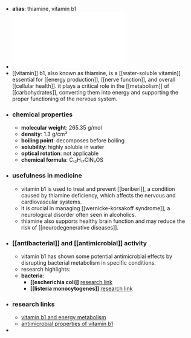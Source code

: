 - **alias**: thiamine, vitamin b1
- ![Vitamin_B1.pdf](../assets/Vitamin_B1_1719303309556_0.pdf)
- [[vitamin]] b1, also known as thiamine, is a [[water-soluble vitamin]] essential for [[energy production]], [[nerve function]], and overall [[cellular health]]. it plays a critical role in the [[metabolism]] of [[carbohydrates]], converting them into energy and supporting the proper functioning of the nervous system.
- ### chemical properties
	- **molecular weight**: 265.35 g/mol
	- **density**: 1.3 g/cm³
	- **boiling point**: decomposes before boiling
	- **solubility**: highly soluble in water
	- **optical rotation**: not applicable
	- **chemical formula**: C₁₂H₁₇ClN₄OS
- ### usefulness in medicine
	- vitamin b1 is used to treat and prevent [[beriberi]], a condition caused by thiamine deficiency, which affects the nervous and cardiovascular systems.
	- it is crucial in managing [[wernicke-korsakoff syndrome]], a neurological disorder often seen in alcoholics.
	- thiamine also supports healthy brain function and may reduce the risk of [[neurodegenerative diseases]].
- ### [[antibacterial]] and [[antimicrobial]] activity
	- vitamin b1 has shown some potential antimicrobial effects by disrupting bacterial metabolism in specific conditions.
	- research highlights:
	- **bacteria**:
		- **[[escherichia coli]]** [research link](https://scholar.google.com/scholar?q=Escherichia+coli+vitamin+B1)
		- **[[listeria monocytogenes]]** [research link](https://scholar.google.com/scholar?q=Listeria+monocytogenes+vitamin+B1)
- ### research links
	- [vitamin b1 and energy metabolism](https://scholar.google.com/scholar?q=vitamin+B1+energy+metabolism)
	- [antimicrobial properties of vitamin b1](https://scholar.google.com/scholar?q=antimicrobial+properties+of+vitamin+B1)
-